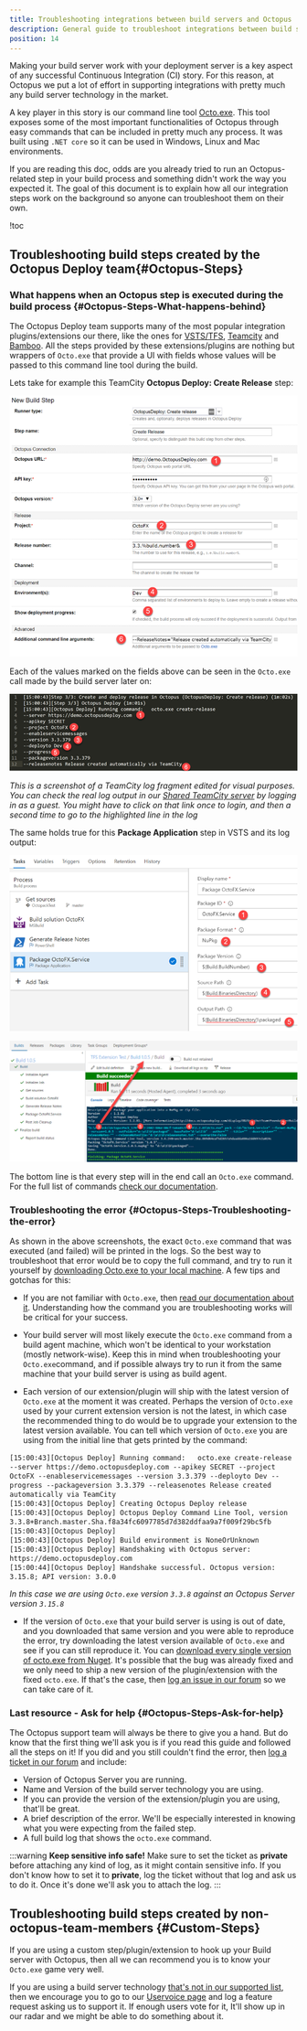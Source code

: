 ```yaml
---
title: Troubleshooting integrations between build servers and Octopus
description: General guide to troubleshoot integrations between build servers such as TeamCity or VSTS with Octopus Deploy
position: 14
---
```


Making your build server work with your deployment server is a key aspect of any successful Continuous Integration (CI) story. For this reason, at Octopus we put a lot of effort in supporting integrations with pretty much any build server technology in the market.

A key player in this story is our command line tool [Octo.exe](\docs\api-and-integration\octo.exe-command-line\index.md). This tool exposes some of the most important functionalities of Octopus through easy commands that can be included in pretty much any process. It was built using `.NET core` so it can be used in Windows, Linux and Mac environments.

If you are reading this doc, odds are you already tried to run an Octopus-related step in your build process and something didn't work the way you expected it. The goal of this document is to explain how all our integration steps work on the background so anyone can troubleshoot them on their own.

!toc

## Troubleshooting build steps created by the Octopus Deploy team{#Octopus-Steps}

### What happens when an Octopus step is executed during the build process {#Octopus-Steps-What-happens-behind}

The Octopus Deploy team supports many of the most popular integration plugins/extensions our there, like the ones for [VSTS/TFS](\docs\api-and-integration\tfs-vsts\index.md), [Teamcity](\docs\api-and-integration\teamcity.md) and [Bamboo](\docs\api-and-integration\bamboo.md). All the steps provided by these extensions/plugins are nothing but wrappers of `Octo.exe` that provide a UI with fields whose values will be passed to this command line tool during the build.

Lets take for example this TeamCity **Octopus Deploy: Create Release** step:

![](\docs\images\5672460\5672462.png)

Each of the values marked on the fields above can be seen in the `Octo.exe` call made by the build server later on:

![](\docs\images\5672460\5672463.png)

*This is a screenshot of a TeamCity log fragment edited for visual purposes. You can check the real log output in our [Shared TeamCity server](http://teamcity.octopusdeploy.com/viewLog.html?buildId=440630&buildTypeId=OctoFX_OctoFX&tab=buildLog&state=1021%2C1023#_state=1021,1023&focus=1024) by logging in as a guest. You might have to click on that link once to login, and then a second time to go to the highlighted line in the log*

The same holds true for this **Package Application** step in VSTS and its log output:

![](\docs\images\5672460\5672464.png)


![](\docs\images\5672460\5672465.png)

The bottom line is that every step will in the end call an `Octo.exe` command. For the full list of commands [check our documentation](\docs\api-and-integration\octo.exe-command-line\index.md).

### Troubleshooting the error {#Octopus-Steps-Troubleshooting-the-error}

As shown in the above screenshots, the exact `Octo.exe` command that was executed (and failed) will be printed in the logs. So the best way to troubleshoot that error would be to copy the full command, and try to run it yourself by [downloading Octo.exe to your local machine](https://octopus.com/downloads). A few tips and gotchas for this:

- If you are not familiar with `Octo.exe`, then [read our documentation about it](\docs\api-and-integration\octo.exe-command-line\index.md). Understanding how the command you are troubleshooting works will be critical for your success.

- Your build server will most likely execute the `Octo.exe` command from a build agent machine, which won't be identical to your workstation (mostly network-wise). Keep this in mind when troubleshooting your `Octo.exe`command, and if possible always try to run it from the same machine that your build server is using as build agent.

- Each version of our extension/plugin will ship with the latest version of `Octo.exe` at the moment it was created. Perhaps the version of `Octo.exe` used by your current extension version is not the latest, in which case the recommended thing to do would be to upgrade your extension to the latest version available. You can tell which version of `Octo.exe` you are using from the initial line that gets printed by the command:

```
[15:00:43][Octopus Deploy] Running command:   octo.exe create-release --server https://demo.octopusdeploy.com --apikey SECRET --project OctoFX --enableservicemessages --version 3.3.379 --deployto Dev --progress --packageversion 3.3.379 --releasenotes Release created automatically via TeamCity
[15:00:43][Octopus Deploy] Creating Octopus Deploy release
[15:00:43][Octopus Deploy] Octopus Deploy Command Line Tool, version 3.3.8+Branch.master.Sha.f8a34fc6097785d7d382ddfaa9a7f009f29bc5fb
[15:00:43][Octopus Deploy] 
[15:00:43][Octopus Deploy] Build environment is NoneOrUnknown
[15:00:43][Octopus Deploy] Handshaking with Octopus server: https://demo.octopusdeploy.com
[15:00:44][Octopus Deploy] Handshake successful. Octopus version: 3.15.8; API version: 3.0.0
```
*In this case we are using `Octo.exe` version `3.3.8` against an Octopus Server version `3.15.8`*

- If the version of `Octo.exe` that your build server is using is out of date, and you downloaded that same version and you were able to reproduce the error, try downloading the latest version available of `Octo.exe` and see if you can still reproduce it. You can [download every single version of octo.exe from Nuget](https://www.nuget.org/packages/OctopusTools/). It's possible that the bug was already fixed and we only need to ship a new version of the plugin/extension with the fixed `octo.exe`. If that's the case, then [log an issue in our forum](https://help.octopus.com) so we can take care of it.

### Last resource - Ask for help {#Octopus-Steps-Ask-for-help}

The Octopus support team will always be there to give you a hand. But do know that the first thing we'll ask you is if you read this guide and followed all the steps on it! If you did and you still couldn't find the error, then [log a ticket in our forum](https://help.octopus.com) and include:

- Version of Octopus Server you are running.
- Name and Version of the build server technology you are using.
- If you can provide the version of the extension/plugin you are using, that'll be great.
- A brief description of the error. We'll be especially interested in knowing what you were expecting from the failed step.
- A full build log that shows the `octo.exe` command.

:::warning
**Keep sensitive info safe!**
Make sure to set the ticket as **private** before attaching any kind of log, as it might contain sensitive info. If you don't know how to set it to **private**, log the ticket without that log and ask us to do it. Once it's done we'll ask you to attach the log.
:::


## Troubleshooting build steps created by non-octopus-team-members {#Custom-Steps}

If you are using a custom step/plugin/extension to hook up your Build server with Octopus, then all we can recommend you is to know your `Octo.exe` game very well. 

If you are using a build server technology [that's not in our supported list](\docs\api-and-integration\index.md), then we encourage you to go to our [Uservoice page](https://octopusdeploy.uservoice.com/) and log a feature request asking us to support it. If enough users vote for it, It'll show up in our radar and we might be able to do something about it.

